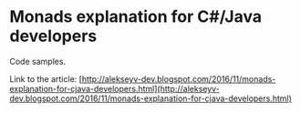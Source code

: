 # Monads explanation for C#/Java developers

Code samples.

Link to the article: [http://alekseyv-dev.blogspot.com/2016/11/monads-explanation-for-cjava-developers.html](http://alekseyv-dev.blogspot.com/2016/11/monads-explanation-for-cjava-developers.html)